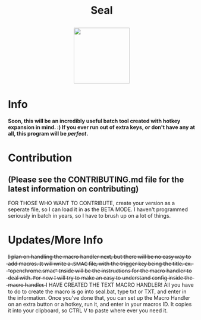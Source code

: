 <!--Your header-->
<h1 align="center">Seal</h1>
<!--Your image-->
<h2 align="center"><img src="https://avatars3.githubusercontent.com/u/23411462?v=3&s=460" height=150px width=150px></img></h2>

# Info
#### Soon, this will be an incredibly useful batch tool created with hotkey expansion in mind. :) If you ever run out of extra keys, or **don't have any at all**, this program will be *perfect*.

# Contribution
## (Please see the CONTRIBUTING.md file for the latest information on contributing)
FOR THOSE WHO WANT TO CONTRIBUTE, create your version as a seperate file, so I can load it in as the BETA MODE.
I haven't programmed seriously in batch in years, so I have to brush up on a lot of things. 

# Updates/More Info
I̶ ̶p̶l̶a̶n̶ ̶o̶n̶ ̶h̶a̶n̶d̶l̶i̶n̶g̶ ̶t̶h̶e̶ ̶m̶a̶c̶r̶o̶ ̶h̶a̶n̶d̶l̶e̶r̶ ̶n̶e̶x̶t̶,̶ ̶b̶u̶t̶ ̶t̶h̶e̶r̶e̶ ̶w̶i̶l̶l̶ ̶b̶e̶ ̶n̶o̶ ̶e̶a̶s̶y̶ ̶w̶a̶y̶ ̶t̶o̶ ̶a̶d̶d̶ ̶m̶a̶c̶r̶o̶s̶.̶ ̶I̶t̶ ̶w̶i̶l̶l̶ ̶w̶r̶i̶t̶e̶ ̶a̶ ̶.̶S̶M̶A̶C̶ ̶f̶i̶l̶e̶,̶ ̶w̶i̶t̶h̶ ̶t̶h̶e̶ ̶t̶r̶i̶g̶g̶e̶r̶ ̶k̶e̶y̶ ̶b̶e̶i̶n̶g̶ ̶t̶h̶e̶ ̶t̶i̶t̶l̶e̶.̶ ̶e̶x̶.̶ ̶"̶o̶p̶e̶n̶c̶h̶r̶o̶m̶e̶.̶s̶m̶a̶c̶"̶
I̶n̶s̶i̶d̶e̶ ̶w̶i̶l̶l̶ ̶b̶e̶ ̶t̶h̶e̶ ̶i̶n̶s̶t̶r̶u̶c̶t̶i̶o̶n̶s̶ ̶f̶o̶r̶ ̶t̶h̶e̶ ̶m̶a̶c̶r̶o̶ ̶h̶a̶n̶d̶l̶e̶r̶ ̶t̶o̶ ̶d̶e̶a̶l̶ ̶w̶i̶t̶h̶.̶ ̶F̶o̶r̶ ̶n̶o̶w̶ ̶I̶ ̶w̶i̶l̶l̶ ̶t̶r̶y̶ ̶t̶o̶ ̶m̶a̶k̶e̶ ̶a̶n̶ ̶e̶a̶s̶y̶ ̶t̶o̶ ̶u̶n̶d̶e̶r̶s̶t̶a̶n̶d̶ ̶c̶o̶n̶f̶i̶g̶ ̶i̶n̶s̶i̶d̶e̶ ̶t̶h̶e̶ ̶m̶a̶c̶r̶o̶ ̶h̶a̶n̶d̶l̶e̶r̶.̶
I HAVE CREATED THE TEXT MACRO HANDLER!
All you have to do to create the macro is go into seal.bat, type txt or TXT, and enter in the information. Once you've done that, you can set up the Macro Handler on an extra button or a hotkey, run it, and enter in your macros ID. It copies it into your clipboard, so CTRL V to paste where ever you need it.
